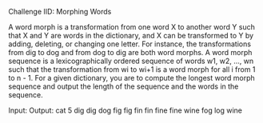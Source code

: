 Challenge IID: Morphing Words

A word morph is a transformation from one word X to another word Y such that X and Y are words in the dictionary, and X can be transformed to Y by adding, deleting, or changing one letter. For instance, the transformations from dig to dog and from dog to dig are both word morphs.
A word morph sequence is a lexicographically ordered sequence of words w1, w2, ..., wn such that the transformation from wi to wi+1 is a word morph for all i from 1 to n - 1.
For a given dictionary, you are to compute the longest word morph sequence and output the length of the sequence and the words in the sequence.

Input:            Output:
cat                5
dig                dig
dog                fig
fig                fin
fin                fine
fine               wine
fog
log
wine

